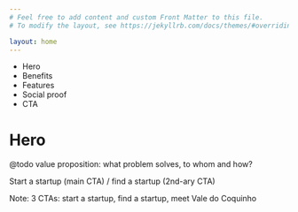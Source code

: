 ```yaml
---
# Feel free to add content and custom Front Matter to this file.
# To modify the layout, see https://jekyllrb.com/docs/themes/#overriding-theme-defaults

layout: home
---
```


- Hero
- Benefits
- Features
- Social proof
- CTA

# Hero

@todo value proposition: what problem solves, to whom and how?

Start a startup (main CTA) / find a startup (2nd-ary CTA)

Note: 3 CTAs: start a startup, find a startup, meet Vale do Coquinho
